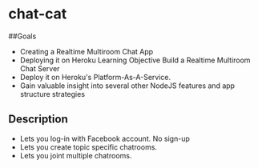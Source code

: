 # chat-cat
 
##Goals 
- Creating a Realtime Multiroom Chat App 
- Deploying it on Heroku Learning Objective Build a Realtime Multiroom Chat Server
- Deploy it on Heroku's Platform-As-A-Service. 
- Gain valuable insight into several other NodeJS features and app structure strategies

## Description
- Lets you log-in with Facebook account. No sign-up
- Lets you create topic specific chatrooms.
- Lets you joint multiple chatrooms.


